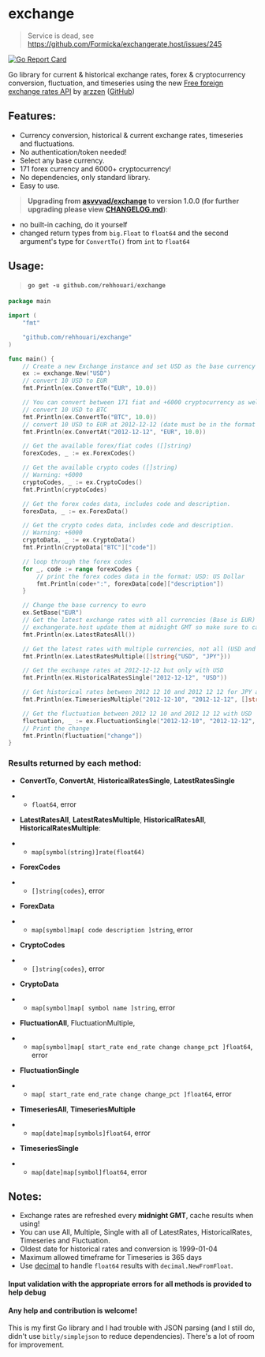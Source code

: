 # exchange

> Service is dead, see https://github.com/Formicka/exchangerate.host/issues/245


[![Go Report Card](https://goreportcard.com/badge/github.com/rehhouari/exchange)](https://goreportcard.com/report/github.com/rehhouari/exchange)

Go library for current & historical exchange rates, forex & cryptocurrency conversion, fluctuation, and timeseries
using the new [Free foreign exchange rates API](https://exchangerate.host/#/) by [arzzen](https://github.com/arzzen/)
([GitHub](https://github.com/arzzen/exchangerate.host))

## Features:

- Currency conversion, historical & current exchange rates, timeseries and fluctuations.
- No authentication/token needed!
- Select any base currency.
- 171 forex currency and 6000+ cryptocurrency!
- No dependencies, only standard library.
- Easy to use.

> **Upgrading from [asvvvad/exchange](https://github.com/asvvvad1/exchange) to version 1.0.0
> (for further upgrading please view [CHANGELOG.md](CHANGELOG.md))**:

- no built-in caching, do it yourself
- changed return types from `big.Float` to `float64`
  and the second argument's type for `ConvertTo()` from `int` to `float64`

## Usage:

> #### `go get -u github.com/rehhouari/exchange`

```go
package main

import (
	"fmt"

	"github.com/rehhouari/exchange"
)

func main() {
	// Create a new Exchange instance and set USD as the base currency for the exchange rates and conversion
	ex := exchange.New("USD")
	// convert 10 USD to EUR
	fmt.Println(ex.ConvertTo("EUR", 10.0))

	// You can convert between 171 fiat and +6000 cryptocurrency as well!
	// convert 10 USD to BTC
	fmt.Println(ex.ConvertTo("BTC", 10.0))
	// convert 10 USD to EUR at 2012-12-12 (date must be in the format YYYY-MM-DD)
	fmt.Println(ex.ConvertAt("2012-12-12", "EUR", 10.0))

	// Get the available forex/fiat codes ([]string)
	forexCodes, _ := ex.ForexCodes()

	// Get the available crypto codes ([]string)
	// Warning: +6000
	cryptoCodes, _ := ex.CryptoCodes()
	fmt.Println(cryptoCodes)

	// Get the forex codes data, includes code and description.
	forexData, _ := ex.ForexData()

	// Get the crypto codes data, includes code and description.
	// Warning: +6000
	cryptoData, _ := ex.CryptoData()
	fmt.Println(cryptoData["BTC"]["code"])

	// loop through the forex codes
	for _, code := range forexCodes {
		// print the forex codes data in the format: USD: US Dollar
		fmt.Println(code+":", forexData[code]["description"])
	}

	// Change the base currency to euro
	ex.SetBase("EUR")
	// Get the latest exchange rates with all currencies (Base is EUR)
	// exchangerate.host update them at midnight GMT so make sure to cache it till next day
	fmt.Println(ex.LatestRatesAll())

	// Get the latest rates with multiple currencies, not all (USD and JPY only)
	fmt.Println(ex.LatestRatesMultiple([]string{"USD", "JPY"}))

	// Get the exchange rates at 2012-12-12 but only with USD
	fmt.Println(ex.HistoricalRatesSingle("2012-12-12", "USD"))

	// Get historical rates between 2012 12 10 and 2012 12 12 for JPY and GBP
	fmt.Println(ex.TimeseriesMultiple("2012-12-10", "2012-12-12", []string{"USD", "JPY"}))

	// Get the fluctuation between 2012 12 10 and 2012 12 12 with USD
	fluctuation, _ := ex.FluctuationSingle("2012-12-10", "2012-12-12", "USD")
	// Print the change
	fmt.Println(fluctuation["change"])
}
```

### Results returned by each method:

- **ConvertTo**, **ConvertAt**, **HistoricalRatesSingle**, **LatestRatesSingle**
- - `float64`, error
- **LatestRatesAll**, **LatestRatesMultiple**, **HistoricalRatesAll**, **HistoricalRatesMultiple**:
- - `map[symbol(string)]rate(float64)`
- **ForexCodes**
- - `[]string{codes}`, error
- **ForexData**
- - `map[symbol]map[ code description ]string`, error
- **CryptoCodes**
- - `[]string{codes}`, error
- **CryptoData**
- - `map[symbol]map[ symbol name ]string`, error
- **FluctuationAll**, FluctuationMultiple,
- - `map[symbol]map[ start_rate end_rate change change_pct ]float64`, error
- **FluctuationSingle**
- - `map[ start_rate end_rate change change_pct ]float64`, error

- **TimeseriesAll**, **TimeseriesMultiple**
- - `map[date]map[symbols]float64`, error
- **TimeseriesSingle**
- - `map[date]map[symbol]float64`, error

## Notes:

- Exchange rates are refreshed every **midnight GMT**, cache results when using!
- You can use All, Multiple, Single with all of LatestRates, HistoricalRates, Timeseries and Fluctuation.
- Oldest date for historical rates and conversion is 1999-01-04
- Maximum allowed timeframe for Timeseries is 365 days
- Use [decimal](https://github.com/shopspring/decimal) to handle `float64` results with `decimal.NewFromFloat`.

#### Input validation with the appropriate errors for all methods is provided to help debug

#### Any help and contribution is welcome!

This is my first Go library and I had trouble with JSON parsing
(and I still do, didn't use `bitly/simplejson` to reduce dependencies).
There's a lot of room for improvement.

